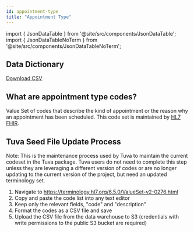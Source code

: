 ```yaml
---
id: appointment-type
title: "Appointment Type"
---
```


import { JsonDataTable } from '@site/src/components/JsonDataTable';
import { JsonDataTableNoTerm } from '@site/src/components/JsonDataTableNoTerm';

## Data Dictionary

<JsonDataTableNoTerm  jsonPath="nodes.seed\.the_tuva_project\.terminology__appointment_type.columns" />

<a href="https://tuva-public-resources.s3.amazonaws.com/versioned_terminology/latest/appointment_type.csv_0_0_0.csv.gz">Download CSV</a>

## What are appointment type codes?

Value Set of codes that describe the kind of appointment or the reason why an 
appointment has been scheduled. This code set is maintained by 
[HL7 FHIR](https://terminology.hl7.org/6.5.0/ValueSet-v2-0276.html).

## Tuva Seed File Update Process

Note: This is the maintenance process used by Tuva to maintain the current 
codeset in the Tuva package. Tuva users do not need to complete this step unless 
they are leveraging a different version of codes or are no longer updating to 
the current version of the project, but need an updated terminology set.

1. Navigate to https://terminology.hl7.org/6.5.0/ValueSet-v2-0276.html
2. Copy and paste the code list into any text editor 
3. Keep only the relevant fields, "code" and "description"
4. Format the codes as a CSV file and save 
5. Upload the CSV file from the data warehouse to S3 (credentials with write permissions to the public S3 bucket are required)
